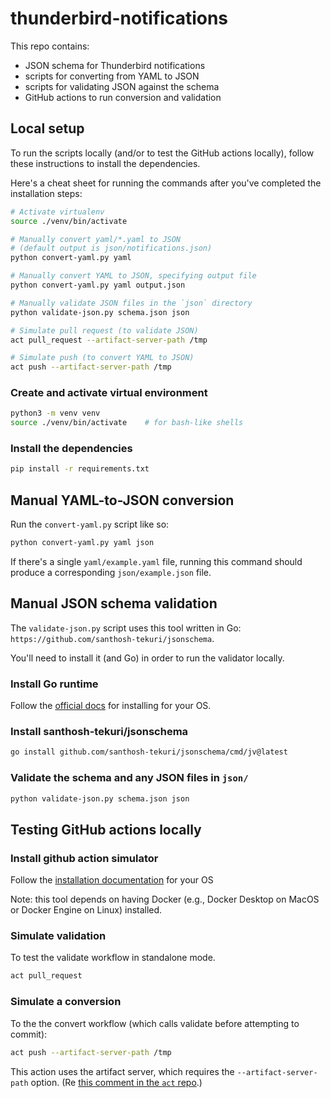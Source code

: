# thunderbird-notifications

This repo contains:
- JSON schema for Thunderbird notifications
- scripts for converting from YAML to JSON
- scripts for validating JSON against the schema
- GitHub actions to run conversion and validation



## Local setup

To run the scripts locally (and/or to test the GitHub actions locally), follow these instructions to install the dependencies.

Here's a cheat sheet for running the commands after you've completed the installation steps:

```sh
# Activate virtualenv
source ./venv/bin/activate

# Manually convert yaml/*.yaml to JSON
# (default output is json/notifications.json)
python convert-yaml.py yaml

# Manually convert YAML to JSON, specifying output file
python convert-yaml.py yaml output.json

# Manually validate JSON files in the `json` directory
python validate-json.py schema.json json
```

```sh
# Simulate pull request (to validate JSON)
act pull_request --artifact-server-path /tmp

# Simulate push (to convert YAML to JSON)
act push --artifact-server-path /tmp
```


### Create and activate virtual environment

```sh
python3 -m venv venv
source ./venv/bin/activate    # for bash-like shells
```

### Install the dependencies

```sh
pip install -r requirements.txt
```

## Manual YAML-to-JSON conversion

Run the `convert-yaml.py` script like so:

```sh
python convert-yaml.py yaml json
```

If there's a single `yaml/example.yaml` file,
running this command should produce a corresponding `json/example.json` file.

## Manual JSON schema validation

The `validate-json.py` script uses this tool written in Go: `https://github.com/santhosh-tekuri/jsonschema`.

You'll need to install it (and Go) in order to run the validator locally.

### Install Go runtime

Follow the [official docs](https://go.dev/doc/install) for installing for your OS.

### Install santhosh-tekuri/jsonschema

```sh
go install github.com/santhosh-tekuri/jsonschema/cmd/jv@latest
```

### Validate the schema and any JSON files in `json/`

```sh
python validate-json.py schema.json json
```

## Testing GitHub actions locally



### Install github action simulator

Follow the [installation documentation](https://nektosact.com/installation/index.html) for your OS

Note: this tool depends on having Docker (e.g., Docker Desktop on MacOS or Docker Engine on Linux) installed.

### Simulate validation

To test the validate workflow in standalone mode.
```sh
act pull_request
```

### Simulate a conversion

To the the convert workflow (which calls validate before attempting to commit):

```sh
act push --artifact-server-path /tmp
```

This action uses the artifact server, which requires the `--artifact-server-path` option. (Re [this comment in the `act` repo](https://github.com/nektos/act/issues/329#issuecomment-1187246629).)
